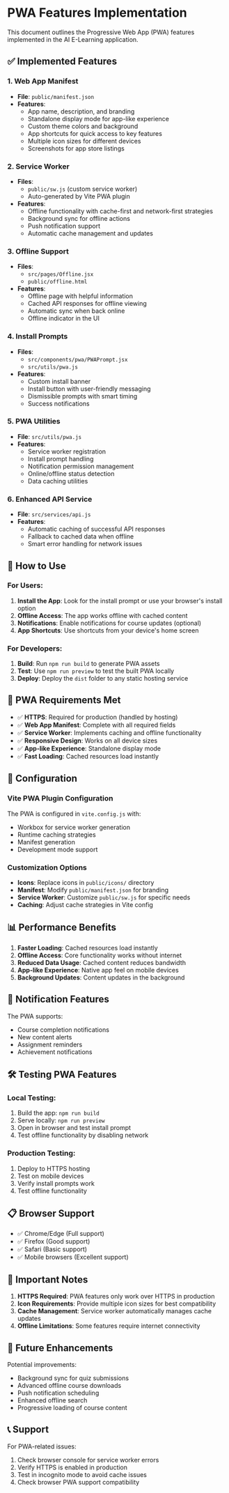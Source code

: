 # PWA Features Implementation

This document outlines the Progressive Web App (PWA) features implemented in the AI E-Learning application.

## ✅ Implemented Features

### 1. **Web App Manifest**
- **File**: `public/manifest.json`
- **Features**:
  - App name, description, and branding
  - Standalone display mode for app-like experience
  - Custom theme colors and background
  - App shortcuts for quick access to key features
  - Multiple icon sizes for different devices
  - Screenshots for app store listings

### 2. **Service Worker**
- **Files**: 
  - `public/sw.js` (custom service worker)
  - Auto-generated by Vite PWA plugin
- **Features**:
  - Offline functionality with cache-first and network-first strategies
  - Background sync for offline actions
  - Push notification support
  - Automatic cache management and updates

### 3. **Offline Support**
- **Files**: 
  - `src/pages/Offline.jsx`
  - `public/offline.html`
- **Features**:
  - Offline page with helpful information
  - Cached API responses for offline viewing
  - Automatic sync when back online
  - Offline indicator in the UI

### 4. **Install Prompts**
- **Files**: 
  - `src/components/pwa/PWAPrompt.jsx`
  - `src/utils/pwa.js`
- **Features**:
  - Custom install banner
  - Install button with user-friendly messaging
  - Dismissible prompts with smart timing
  - Success notifications

### 5. **PWA Utilities**
- **File**: `src/utils/pwa.js`
- **Features**:
  - Service worker registration
  - Install prompt handling
  - Notification permission management
  - Online/offline status detection
  - Data caching utilities

### 6. **Enhanced API Service**
- **File**: `src/services/api.js`
- **Features**:
  - Automatic caching of successful API responses
  - Fallback to cached data when offline
  - Smart error handling for network issues

## 🚀 How to Use

### For Users:
1. **Install the App**: Look for the install prompt or use your browser's install option
2. **Offline Access**: The app works offline with cached content
3. **Notifications**: Enable notifications for course updates (optional)
4. **App Shortcuts**: Use shortcuts from your device's home screen

### For Developers:
1. **Build**: Run `npm run build` to generate PWA assets
2. **Test**: Use `npm run preview` to test the built PWA locally
3. **Deploy**: Deploy the `dist` folder to any static hosting service

## 📱 PWA Requirements Met

- ✅ **HTTPS**: Required for production (handled by hosting)
- ✅ **Web App Manifest**: Complete with all required fields
- ✅ **Service Worker**: Implements caching and offline functionality
- ✅ **Responsive Design**: Works on all device sizes
- ✅ **App-like Experience**: Standalone display mode
- ✅ **Fast Loading**: Cached resources load instantly

## 🔧 Configuration

### Vite PWA Plugin Configuration
The PWA is configured in `vite.config.js` with:
- Workbox for service worker generation
- Runtime caching strategies
- Manifest generation
- Development mode support

### Customization Options
- **Icons**: Replace icons in `public/icons/` directory
- **Manifest**: Modify `public/manifest.json` for branding
- **Service Worker**: Customize `public/sw.js` for specific needs
- **Caching**: Adjust cache strategies in Vite config

## 📊 Performance Benefits

1. **Faster Loading**: Cached resources load instantly
2. **Offline Access**: Core functionality works without internet
3. **Reduced Data Usage**: Cached content reduces bandwidth
4. **App-like Experience**: Native app feel on mobile devices
5. **Background Updates**: Content updates in the background

## 🔔 Notification Features

The PWA supports:
- Course completion notifications
- New content alerts
- Assignment reminders
- Achievement notifications

## 🛠️ Testing PWA Features

### Local Testing:
1. Build the app: `npm run build`
2. Serve locally: `npm run preview`
3. Open in browser and test install prompt
4. Test offline functionality by disabling network

### Production Testing:
1. Deploy to HTTPS hosting
2. Test on mobile devices
3. Verify install prompts work
4. Test offline functionality

## 📋 Browser Support

- ✅ Chrome/Edge (Full support)
- ✅ Firefox (Good support)
- ✅ Safari (Basic support)
- ✅ Mobile browsers (Excellent support)

## 🚨 Important Notes

1. **HTTPS Required**: PWA features only work over HTTPS in production
2. **Icon Requirements**: Provide multiple icon sizes for best compatibility
3. **Cache Management**: Service worker automatically manages cache updates
4. **Offline Limitations**: Some features require internet connectivity

## 🔄 Future Enhancements

Potential improvements:
- Background sync for quiz submissions
- Advanced offline course downloads
- Push notification scheduling
- Enhanced offline search
- Progressive loading of course content

## 📞 Support

For PWA-related issues:
1. Check browser console for service worker errors
2. Verify HTTPS is enabled in production
3. Test in incognito mode to avoid cache issues
4. Check browser PWA support compatibility
